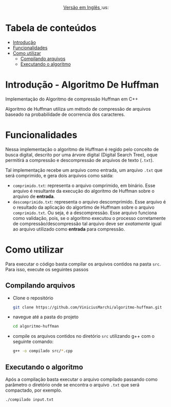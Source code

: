 <p align="center">
  <a href="./README.md">Versão em Inglês </a>
  <span>:us:</span>
</p>



# Tabela de conteúdos
   * [Introdução](#Introdução---algoritmo-de-Huffman)
   * [Funcionalidades](#Funcionalidades)
   * [Como utilizar](#Como-utilizar)
      * [Compilando arquivos](#Compilando-arquivos) 
      * [Executando o algoritmo](#Executando-o-algoritmo)


# Introdução - Algoritmo De Huffman
Implementação do Algoritmo de compressão Huffman em C++

Algoritmo de Huffman utiliza um método de compressão de arquivos baseado na probabilidade de ocorrencia dos caracteres.

# Funcionalidades
Nessa implementação o algoritmo de Huffman é regido pelo conceito de busca digital, descrito por uma árvore digital (Digital Search Tree), oque permitirá a compressão e descompressão de arquivos de texto (`.txt`).

Tal implementação recebe um arquivo como entrada, um arquivo `.txt` que será comprimido, e gera dois arquivos como saída:
* `comprimido.txt`: representa o arquivo comprimido, em binário. Esse arquivo é resultante da execução do algoritmo de Huffman sobre o arquivo de **entrada**.
* `descomprimido.txt`: representa o arquivo descomprimido. Esse arquivo é o resultado da aplicação do algortimo de Huffmam sobre o arquivo `comprimido.txt`. Ou seja, é a descompressão. Esse arquivo funciona como validação, pois, se o algoritmo executou o processo corretamente de compressão/descompressão tal arquivo deve ser *exatamente* igual ao arquivo utilizado como **entrada** para compressão.


# Como utilizar
Para executar o código basta compilar os arquivos contidos na pasta `src`. Para isso, execute os seguintes passos

## Compilando arquivos
* Clone o repositório
  ~~~bash
  git clone https://github.com/ViniciusMarchi/algoritmo-huffman.git
  ~~~


* navegue até a pasta do projeto
  ~~~bash
  cd algoritmo-huffman
  ~~~

* compile os arquivos contidos no diretório `src` utilizando g++ com o seguinte comando:
  ~~~bash
  g++ -o compilado src/*.cpp
  ~~~

## Executando o algoritmo
Após a compilação basta executar o arquivo compilado passando como parâmetro o diretório onde se encontra o arquivo `.txt` que será compactado, por exemplo.
  ~~~bash
  ./compilado input.txt
  ~~~